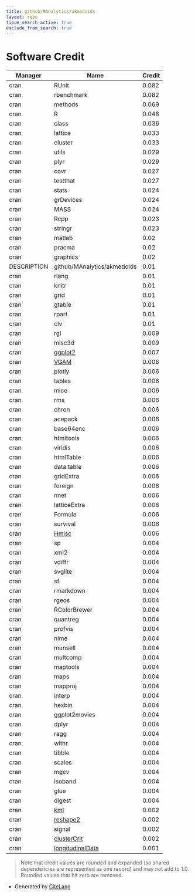 ```yaml
---
title: github/MAnalytics/akmedoids
layout: repo
tipue_search_active: true
exclude_from_search: true
---
```

# Software Credit

|Manager|Name|Credit|
|-------|----|------|
|cran|RUnit|0.082|
|cran|rbenchmark|0.082|
|cran|methods|0.069|
|cran|R|0.048|
|cran|class|0.036|
|cran|lattice|0.033|
|cran|cluster|0.033|
|cran|utils|0.029|
|cran|plyr|0.029|
|cran|covr|0.027|
|cran|testthat|0.027|
|cran|stats|0.024|
|cran|grDevices|0.024|
|cran|MASS|0.024|
|cran|Rcpp|0.023|
|cran|stringr|0.023|
|cran|matlab|0.02|
|cran|pracma|0.02|
|cran|graphics|0.02|
|DESCRIPTION|github/MAnalytics/akmedoids|0.01|
|cran|rlang|0.01|
|cran|knitr|0.01|
|cran|grid|0.01|
|cran|gtable|0.01|
|cran|rpart|0.01|
|cran|clv|0.01|
|cran|rgl|0.009|
|cran|misc3d|0.009|
|cran|[ggplot2](https://ggplot2.tidyverse.org)|0.007|
|cran|[VGAM](https://www.stat.auckland.ac.nz/~yee/VGAM/)|0.006|
|cran|plotly|0.006|
|cran|tables|0.006|
|cran|mice|0.006|
|cran|rms|0.006|
|cran|chron|0.006|
|cran|acepack|0.006|
|cran|base64enc|0.006|
|cran|htmltools|0.006|
|cran|viridis|0.006|
|cran|htmlTable|0.006|
|cran|data.table|0.006|
|cran|gridExtra|0.006|
|cran|foreign|0.006|
|cran|nnet|0.006|
|cran|latticeExtra|0.006|
|cran|Formula|0.006|
|cran|survival|0.006|
|cran|[Hmisc](https://hbiostat.org/R/Hmisc/)|0.006|
|cran|sp|0.004|
|cran|xml2|0.004|
|cran|vdiffr|0.004|
|cran|svglite|0.004|
|cran|sf|0.004|
|cran|rmarkdown|0.004|
|cran|rgeos|0.004|
|cran|RColorBrewer|0.004|
|cran|quantreg|0.004|
|cran|profvis|0.004|
|cran|nlme|0.004|
|cran|munsell|0.004|
|cran|multcomp|0.004|
|cran|maptools|0.004|
|cran|maps|0.004|
|cran|mapproj|0.004|
|cran|interp|0.004|
|cran|hexbin|0.004|
|cran|ggplot2movies|0.004|
|cran|dplyr|0.004|
|cran|ragg|0.004|
|cran|withr|0.004|
|cran|tibble|0.004|
|cran|scales|0.004|
|cran|mgcv|0.004|
|cran|isoband|0.004|
|cran|glue|0.004|
|cran|digest|0.004|
|cran|[kml](http:www.r-project.org)|0.002|
|cran|[reshape2](https://github.com/hadley/reshape)|0.002|
|cran|signal|0.002|
|cran|[clusterCrit](http:www.r-project.org)|0.002|
|cran|[longitudinalData](http:www.r-project.org)|0.001|


> Note that credit values are rounded and expanded (so shared dependencies are represented as one record) and may not add to 1.0. Rounded values that hit zero are removed.


- Generated by [CiteLang](https://github.com/vsoch/citelang)
